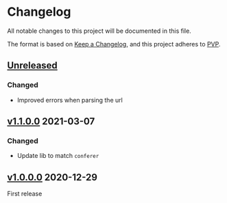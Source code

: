 # Changelog
All notable changes to this project will be documented in this file.

The format is based on [Keep a Changelog](https://keepachangelog.com/en/1.0.0/),
and this project adheres to [PVP](https://pvp.haskell.org/).

## [Unreleased]

### Changed

* Improved errors when parsing the url

## [v1.1.0.0] 2021-03-07

### Changed

* Update lib to match `conferer`

## [v1.0.0.0] 2020-12-29

First release

[Unreleased]: https://github.com/ludat/conferer/compare/conferer-hedis_v1.1.0.0...HEAD
[v1.1.0.0]: https://github.com/ludat/conferer/compare/conferer-hedis_v1.0.0.0...conferer-hedis_v1.1.0.0
[v1.0.0.0]: https://github.com/ludat/conferer/compare/v0.0.0.0...conferer-hedis_v1.0.0.0
